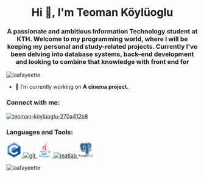 <h1 align="center">Hi 👋, I'm Teoman Köylüoglu</h1>
<h3 align="center">A passionate and ambitious Information Technology student at KTH. Welcome to my programming world, where I will be keeping my personal and study-related projects. Currently I've been delving into database systems, back-end development and looking to combine that knowledge with front end for</h3>

<p align="left"> <img src="https://komarev.com/ghpvc/?username=laafayeette&label=Profile%20views&color=0e75b6&style=flat" alt="laafayeette" /> </p>

- 🔭 I’m currently working on **A cinema project.**

<h3 align="left">Connect with me:</h3>
<p align="left">
<a href="https://linkedin.com/in/teoman-köylüoglu-270a412b8" target="blank"><img align="center" src="https://raw.githubusercontent.com/rahuldkjain/github-profile-readme-generator/master/src/images/icons/Social/linked-in-alt.svg" alt="teoman-köylüoglu-270a412b8" height="30" width="40" /></a>
</p>

<h3 align="left">Languages and Tools:</h3>
<p align="left"> <a href="https://www.cprogramming.com/" target="_blank" rel="noreferrer"> <img src="https://raw.githubusercontent.com/devicons/devicon/master/icons/c/c-original.svg" alt="c" width="40" height="40"/> </a> <a href="https://git-scm.com/" target="_blank" rel="noreferrer"> <img src="https://www.vectorlogo.zone/logos/git-scm/git-scm-icon.svg" alt="git" width="40" height="40"/> </a> <a href="https://www.java.com" target="_blank" rel="noreferrer"> <img src="https://raw.githubusercontent.com/devicons/devicon/master/icons/java/java-original.svg" alt="java" width="40" height="40"/> </a> <a href="https://www.mathworks.com/" target="_blank" rel="noreferrer"> <img src="https://upload.wikimedia.org/wikipedia/commons/2/21/Matlab_Logo.png" alt="matlab" width="40" height="40"/> </a> <a href="https://www.postgresql.org" target="_blank" rel="noreferrer"> <img src="https://raw.githubusercontent.com/devicons/devicon/master/icons/postgresql/postgresql-original-wordmark.svg" alt="postgresql" width="40" height="40"/> </a> </p>

<p><img align="center" src="https://github-readme-stats.vercel.app/api/top-langs?username=laafayeette&show_icons=true&locale=en&layout=compact" alt="laafayeette" /></p>
